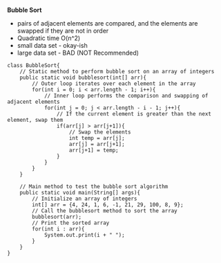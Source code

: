 **Bubble Sort**
- pairs of adjacent elements are compared, and the elements are swapped if they are not in order
- Quadratic time O(n^2)
- small data set - okay-ish
- large data set - BAD (NOT Recommended)


```
class BubbleSort{
    // Static method to perform bubble sort on an array of integers
    public static void bubblesort(int[] arr){
        // Outer loop iterates over each element in the array
        for(int i = 0; i < arr.length - 1; i++){
            // Inner loop performs the comparison and swapping of adjacent elements
            for(int j = 0; j < arr.length - i - 1; j++){
                // If the current element is greater than the next element, swap them
                if(arr[j] > arr[j+1]){
                    // Swap the elements
                    int temp = arr[j];
                    arr[j] = arr[j+1];
                    arr[j+1] = temp;
                }
            }
        }
    }

    // Main method to test the bubble sort algorithm
    public static void main(String[] args){
        // Initialize an array of integers
        int[] arr = {4, 24, 1, 6, -1, 21, 29, 100, 8, 9};
        // Call the bubblesort method to sort the array
        bubblesort(arr);
        // Print the sorted array
        for(int i : arr){
            System.out.print(i + " ");
        }
    }
}

```


